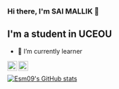 ### Hi there, I'm SAI MALLIK 👋

## I'm a student in UCEOU

- 🌱 I’m currently learner


<a href="https://www.linkedin.com/in/sai-mallik-erra-3b9a93204"><img align="left" alt="Esm09 | LinkedIn" width="22px" src="https://cdn.jsdelivr.net/npm/simple-icons@v3/icons/linkedin.svg" /></a>
<a href="https://www.instagram.com/_.e_s_m._09/"><img align="left" alt="Esm09 | Instagram" width="22px" src="https://cdn.jsdelivr.net/npm/simple-icons@v3/icons/instagram.svg" /></a>


<br />

[![Esm09's GitHub stats](https://github-readme-stats.vercel.app/api?username=errasaimallik09)](https://github.com/errasaimallik09/github-readme-stats)

